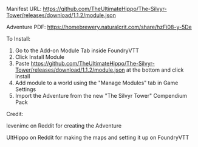 Manifest URL: https://github.com/TheUltimateHippo/The-Silvyr-Tower/releases/download/1.1.2/module.json

Adventure PDF: https://homebrewery.naturalcrit.com/share/hzFi08-y-5De

To Install:
1. Go to the Add-on Module Tab inside FoundryVTT
2. Click Install Module
3. Paste https://github.com/TheUltimateHippo/The-Silvyr-Tower/releases/download/1.1.2/module.json at the bottom and click install
4. Add module to a world using the "Manage Modules" tab in Game Settings
5. Import the Adventure from the new "The Silvyr Tower" Compendium Pack

Credit:

levenimc on Reddit for creating the Adventure

UltHippo on Reddit for making the maps and setting it up on FoundryVTT
